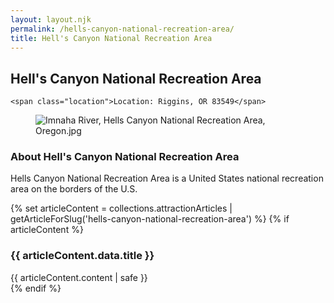 ```yaml
---
layout: layout.njk
permalink: /hells-canyon-national-recreation-area/
title: Hell's Canyon National Recreation Area
---
```


<article class="attraction-detail container">
  <h2>Hell's Canyon National Recreation Area</h2>
  <div class="attraction-meta">
    
    <span class="location">Location: Riggins, OR 83549</span>
  </div>
  <figure class="attraction-image">
    <img src="https://upload.wikimedia.org/wikipedia/commons/b/b5/Imnaha_River%2C_Hells_Canyon_National_Recreation_Area%2C_Oregon.jpg?v=1743964413071" alt="Imnaha River, Hells Canyon National Recreation Area, Oregon.jpg" loading="lazy">
  </figure>
  <div class="attraction-description">
    <h3>About Hell's Canyon National Recreation Area</h3>
    <p>Hells Canyon National Recreation Area is a United States national recreation area on the borders of the U.S.</p>
  </div>
  
  {% set articleContent = collections.attractionArticles | getArticleForSlug('hells-canyon-national-recreation-area') %}
  {% if articleContent %}
  <div class="attraction-article">
    <h3>{{ articleContent.data.title }}</h3>
    <div class="article-content">
      {{ articleContent.content | safe }}
    </div>
  </div>
  {% endif %}
  
  
</article>